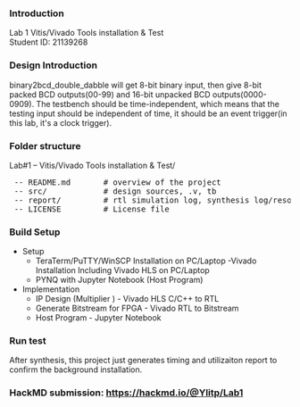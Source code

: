 ### Introduction
Lab 1 Vitis/Vivado Tools installation & Test
<br> Student ID: 21139268
### Design Introduction
binary2bcd_double_dabble will get 8-bit binary input, then give 8-bit packed BCD outputs(00-99) and 16-bit unpacked BCD outputs(0000-0909).
The testbench should be time-independent, which means that the testing input should be independent of time, it should be an event trigger(in this lab, it's a clock trigger).
### Folder structure
Lab#1 – Vitis/Vivado Tools installation & Test/
<pre>
 -- README.md       # overview of the project
 -- src/            # design sources, .v, tb
 -- report/         # rtl simulation log, synthesis log/resource, timing report
 -- LICENSE         # License file
</pre>
### Build Setup
- Setup
  - TeraTerm/PuTTY/WinSCP Installation on PC/Laptop
  -Vivado Installation Including Vivado HLS on PC/Laptop
  - PYNQ with Jupyter Notebook (Host Program)
- Implementation
  - IP Design (Multiplier ) - Vivado HLS C/C++ to RTL
  - Generate Bitstream for FPGA - Vivado  RTL to Bitstream
  - Host Program - Jupyter Notebook

### Run test
After synthesis, this project just generates timing and utilizaiton report to confirm the background installation.

### HackMD submission: https://hackmd.io/@Ylitp/Lab1
